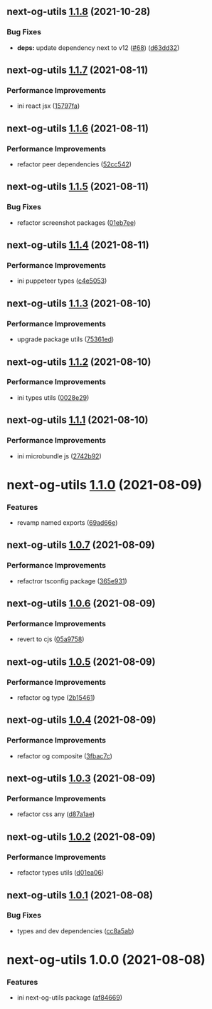 ## next-og-utils [1.1.8](https://github.com/shunkakinoki/packages/compare/next-og-utils@1.1.7...next-og-utils@1.1.8) (2021-10-28)

### Bug Fixes

- **deps:** update dependency next to v12 ([#68](https://github.com/shunkakinoki/packages/issues/68)) ([d63dd32](https://github.com/shunkakinoki/packages/commit/d63dd328bc77b72a53ef88a7ac2e47412133c534))

## next-og-utils [1.1.7](https://github.com/shunkakinoki/packages/compare/next-og-utils@1.1.6...next-og-utils@1.1.7) (2021-08-11)

### Performance Improvements

- ini react jsx ([15797fa](https://github.com/shunkakinoki/packages/commit/15797fafa25539bc66b23d3c5e9f4a61984553b3))

## next-og-utils [1.1.6](https://github.com/shunkakinoki/packages/compare/next-og-utils@1.1.5...next-og-utils@1.1.6) (2021-08-11)

### Performance Improvements

- refactor peer dependencies ([52cc542](https://github.com/shunkakinoki/packages/commit/52cc54206ffe532b109dfd52e35fea7d0cf0f23e))

## next-og-utils [1.1.5](https://github.com/shunkakinoki/packages/compare/next-og-utils@1.1.4...next-og-utils@1.1.5) (2021-08-11)

### Bug Fixes

- refactor screenshot packages ([01eb7ee](https://github.com/shunkakinoki/packages/commit/01eb7eee2f583ed00f32e449c6fb6e2215f488b3))

## next-og-utils [1.1.4](https://github.com/shunkakinoki/packages/compare/next-og-utils@1.1.3...next-og-utils@1.1.4) (2021-08-11)

### Performance Improvements

- ini puppeteer types ([c4e5053](https://github.com/shunkakinoki/packages/commit/c4e5053150a772ec651fbd15d0e44002435f69ea))

## next-og-utils [1.1.3](https://github.com/shunkakinoki/packages/compare/next-og-utils@1.1.2...next-og-utils@1.1.3) (2021-08-10)

### Performance Improvements

- upgrade package utils ([75361ed](https://github.com/shunkakinoki/packages/commit/75361edbf88b1d1cc4fb61581b0706c6babccd23))

## next-og-utils [1.1.2](https://github.com/shunkakinoki/packages/compare/next-og-utils@1.1.1...next-og-utils@1.1.2) (2021-08-10)

### Performance Improvements

- ini types utils ([0028e29](https://github.com/shunkakinoki/packages/commit/0028e29d531e0848e7f87f95969e7667f006cfad))

## next-og-utils [1.1.1](https://github.com/shunkakinoki/packages/compare/next-og-utils@1.1.0...next-og-utils@1.1.1) (2021-08-10)

### Performance Improvements

- ini microbundle js ([2742b92](https://github.com/shunkakinoki/packages/commit/2742b92a5e67336eb7e2fec8f36c444627eda6b6))

# next-og-utils [1.1.0](https://github.com/shunkakinoki/packages/compare/next-og-utils@1.0.7...next-og-utils@1.1.0) (2021-08-09)

### Features

- revamp named exports ([69ad66e](https://github.com/shunkakinoki/packages/commit/69ad66ebfae66a5266090905414038ee8b5ded1c))

## next-og-utils [1.0.7](https://github.com/shunkakinoki/packages/compare/next-og-utils@1.0.6...next-og-utils@1.0.7) (2021-08-09)

### Performance Improvements

- refactror tsconfig package ([365e931](https://github.com/shunkakinoki/packages/commit/365e9316dd0e2d746d57be5f233f2f8e815c4a38))

## next-og-utils [1.0.6](https://github.com/shunkakinoki/packages/compare/next-og-utils@1.0.5...next-og-utils@1.0.6) (2021-08-09)

### Performance Improvements

- revert to cjs ([05a9758](https://github.com/shunkakinoki/packages/commit/05a975820adc76431504e2def934ebc10b07239b))

## next-og-utils [1.0.5](https://github.com/shunkakinoki/packages/compare/next-og-utils@1.0.4...next-og-utils@1.0.5) (2021-08-09)

### Performance Improvements

- refactor og type ([2b15461](https://github.com/shunkakinoki/packages/commit/2b15461abcc6818155127dd65e185bd6a85db254))

## next-og-utils [1.0.4](https://github.com/shunkakinoki/packages/compare/next-og-utils@1.0.3...next-og-utils@1.0.4) (2021-08-09)

### Performance Improvements

- refactor og composite ([3fbac7c](https://github.com/shunkakinoki/packages/commit/3fbac7c9c4a3081d035f35c4aea15af806be5e23))

## next-og-utils [1.0.3](https://github.com/shunkakinoki/packages/compare/next-og-utils@1.0.2...next-og-utils@1.0.3) (2021-08-09)

### Performance Improvements

- refactor css any ([d87a1ae](https://github.com/shunkakinoki/packages/commit/d87a1aecac701a3d9529ff6272e014d30c00839b))

## next-og-utils [1.0.2](https://github.com/shunkakinoki/packages/compare/next-og-utils@1.0.1...next-og-utils@1.0.2) (2021-08-09)

### Performance Improvements

- refactor types utils ([d01ea06](https://github.com/shunkakinoki/packages/commit/d01ea0696de6b7889e0fa134bbf5fe6773f17e2d))

## next-og-utils [1.0.1](https://github.com/shunkakinoki/packages/compare/next-og-utils@1.0.0...next-og-utils@1.0.1) (2021-08-08)

### Bug Fixes

- types and dev dependencies ([cc8a5ab](https://github.com/shunkakinoki/packages/commit/cc8a5ab1f9859f392c9b50bfca4e57b66090a3fa))

# next-og-utils 1.0.0 (2021-08-08)

### Features

- ini next-og-utils package ([af84669](https://github.com/shunkakinoki/packages/commit/af8466963dc8550320089af1a9862d713dd5a5c0))
